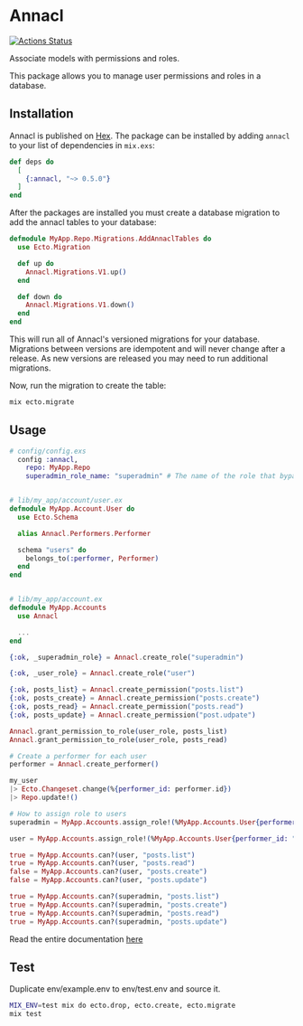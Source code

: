 # Annacl

[![Actions Status](https://github.com/annatel/annacl/workflows/CI/badge.svg)](https://github.com/annatel/annacl/actions)

Associate models with permissions and roles.

This package allows you to manage user permissions and roles in a database.

## Installation

Annacl is published on [Hex](https://hex.pm/packages/annacl). The package can be installed by adding `annacl` to your list of dependencies in `mix.exs`:

```elixir
def deps do
  [
    {:annacl, "~> 0.5.0"}
  ]
end
```

After the packages are installed you must create a database migration to add the annacl tables to your database:

```elixir
defmodule MyApp.Repo.Migrations.AddAnnaclTables do
  use Ecto.Migration

  def up do
    Annacl.Migrations.V1.up()
  end

  def down do
    Annacl.Migrations.V1.down()
  end
end
```

This will run all of Annacl's versioned migrations for your database. Migrations between versions are idempotent and will never change after a release. As new versions are released you may need to run additional migrations.

Now, run the migration to create the table:

```sh
mix ecto.migrate
```

## Usage

```elixir
# config/config.exs
  config :annacl,
    repo: MyApp.Repo
    superadmin_role_name: "superadmin" # The name of the role that bypass all roles and permissions.


# lib/my_app/account/user.ex
defmodule MyApp.Account.User do
  use Ecto.Schema

  alias Annacl.Performers.Performer

  schema "users" do
    belongs_to(:performer, Performer)
  end
end


# lib/my_app/account.ex
defmodule MyApp.Accounts
  use Annacl

  ...
end

{:ok, _superadmin_role} = Annacl.create_role("superadmin")

{:ok, _user_role} = Annacl.create_role("user")

{:ok, posts_list} = Annacl.create_permission("posts.list")
{:ok, posts_create} = Annacl.create_permission("posts.create")
{:ok, posts_read} = Annacl.create_permission("posts.read")
{:ok, posts_update} = Annacl.create_permission("post.udpate")

Annacl.grant_permission_to_role(user_role, posts_list)
Annacl.grant_permission_to_role(user_role, posts_read)

# Create a performer for each user
performer = Annacl.create_performer()

my_user
|> Ecto.Changeset.change(%{performer_id: performer.id})
|> Repo.update!()

# How to assign role to users
superadmin = MyApp.Accounts.assign_role!(%MyApp.Accounts.User{performer_id: "00000000-0000-0000-0000-000000000000"}, "superadmin")

user = MyApp.Accounts.assign_role!(%MyApp.Accounts.User{performer_id: "00000000-0000-0000-0000-000000000001"}, "user")

true = MyApp.Accounts.can?(user, "posts.list")
true = MyApp.Accounts.can?(user, "posts.read")
false = MyApp.Accounts.can?(user, "posts.create")
false = MyApp.Accounts.can?(user, "posts.update")

true = MyApp.Accounts.can?(superadmin, "posts.list")
true = MyApp.Accounts.can?(superadmin, "posts.create")
true = MyApp.Accounts.can?(superadmin, "posts.read")
true = MyApp.Accounts.can?(superadmin, "posts.update")
```

Read the entire documentation [here](https://hex.pm/packages/annacl)

## Test

Duplicate env/example.env to env/test.env and source it.

```sh
MIX_ENV=test mix do ecto.drop, ecto.create, ecto.migrate
mix test
```
